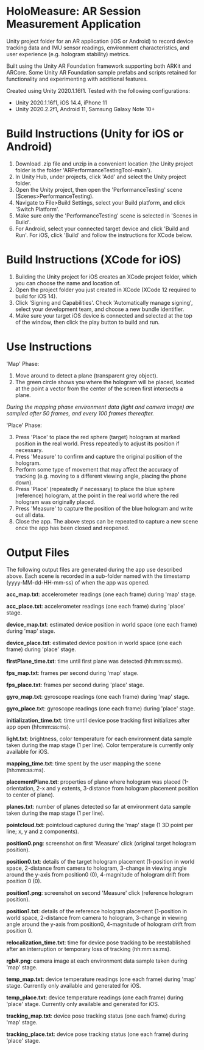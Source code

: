 # HoloMeasure: AR Session Measurement Application

Unity project folder for an AR application (iOS or Android) to record device tracking data and IMU sensor readings, environment characteristics, and user experience (e.g. hologram stability) metrics.

Built using the Unity AR Foundation framework supporting both ARKit and ARCore. Some Unity AR Foundation sample prefabs and scripts retained for functionality and experimenting with additional features.

Created using Unity 2020.1.16f1. Tested with the following configurations:
- Unity 2020.1.16f1, iOS 14.4, iPhone 11
- Unity 2020.2.2f1, Android 11, Samsung Galaxy Note 10+ 

# Build Instructions (Unity for iOS or Android)

1) Download .zip file and unzip in a convenient location (the Unity project folder is the folder 'ARPerformanceTestingTool-main'). 
2) In Unity Hub, under projects, click 'Add' and select the Unity project folder.
3) Open the Unity project, then open the 'PerformanceTesting' scene (Scenes>PerformanceTesting).
4) Navigate to File>Build Settings, select your Build platform, and click 'Switch Platform'.
5) Make sure only the 'PerformanceTesting' scene is selected in 'Scenes in Build'.
6) For Android, select your connected target device and click 'Build and Run'. For iOS, click 'Build' and follow the instructions for XCode below.

# Build Instructions (XCode for iOS)

1) Building the Unity project for iOS creates an XCode project folder, which you can choose the name and location of.
2) Open the project folder you just created in XCode (XCode 12 required to build for iOS 14).
3) Click 'Signing and Capabilities'. Check 'Automatically manage signing', select your development team, and choose a new bundle identifier.
4) Make sure your target iOS device is connected and selected at the top of the window, then click the play button to build and run.

# Use Instructions

'Map' Phase:
1) Move around to detect a plane (transparent grey object). 
2) The green circle shows you where the hologram will be placed, located at the point a vector from the center of the screen first intersects a plane.

*During the mapping phase environment data (light and camera image) are sampled after 50 frames, and every 100 frames thereafter.*

'Place' Phase:

3) Press 'Place' to place the red sphere (target) hologram at marked position in the real world. Press repeatedly to adjust its position if necessary. 
4) Press 'Measure' to confirm and capture the original position of the hologram.
5) Perform some type of movement that may affect the accuracy of tracking (e.g. moving to a different viewing angle, placing the phone down).
6) Press 'Place' (repeatedly if necessary) to place the blue sphere (reference) hologram, at the point in the real world where the red hologram was originally placed.
7) Press 'Measure' to capture the position of the blue hologram and write out all data.
8) Close the app. The above steps can be repeated to capture a new scene once the app has been closed and reopened.

# Output Files

The following output files are generated during the app use described above. Each scene is recorded in a sub-folder named with the timestamp (yyyy-MM-dd-HH-mm-ss) of when the app was opened.

**acc_map.txt**: accelerometer readings (one each frame) during 'map' stage.

**acc_place.txt**: accelerometer readings (one each frame) during 'place' stage.

**device_map.txt**: estimated device position in world space (one each frame) during 'map' stage.

**device_place.txt**: estimated device position in world space (one each frame) during 'place' stage.

**firstPlane_time.txt**: time until first plane was detected (hh:mm:ss:ms).

**fps_map.txt**: frames per second during 'map' stage.

**fps_place.txt**: frames per second during 'place' stage.

**gyro_map.txt**: gyroscope readings (one each frame) during 'map' stage.

**gyro_place.txt**: gyroscope readings (one each frame) during 'place' stage.

**initialization_time.txt**: time until device pose tracking first initializes after app open (hh:mm:ss:ms).

**light.txt**: brightness, color temperature for each environment data sample taken during the map stage (1 per line). Color temperature is currently only available for iOS.

**mapping_time.txt**: time spent by the user mapping the scene (hh:mm:ss:ms).

**placementPlane.txt**: properties of plane where hologram was placed (1-orientation, 2-x and y extents, 3-distance from hologram placement position to center of plane).

**planes.txt**: number of planes detected so far at environment data sample taken during the map stage (1 per line).

**pointcloud.txt**: pointcloud captured during the 'map' stage (1 3D point per line; x, y and z components).

**position0.png**: screenshot on first 'Measure' click (original target hologram position).

**position0.txt**: details of the target hologram placement (1-position in world space, 2-distance from camera to hologram, 3-change in viewing angle around the y-axis from position0 (0), 4-magnitude of hologram drift from position 0 (0).

**position1.png**: screenshot on second 'Measure' click (reference hologram position).

**position1.txt**: details of the reference hologram placement (1-position in world space, 2-distance from camera to hologram, 3-change in viewing angle around the y-axis from position0, 4-magnitude of hologram drift from position 0.

**relocalization_time.txt**: time for device pose tracking to be reestablished after an interruption or temporary loss of tracking (hh:mm:ss:ms).

**rgb#.png**: camera image at each environment data sample taken during 'map' stage.

**temp_map.txt**: device temperature readings (one each frame) during 'map' stage. Currently only available and generated for iOS.

**temp_place.txt**: device temperature readings (one each frame) during 'place' stage. Currently only available and generated for iOS.

**tracking_map.txt**: device pose tracking status (one each frame) during 'map' stage.

**tracking_place.txt**: device pose tracking status (one each frame) during 'place' stage.
